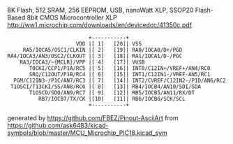 8K Flash, 512 SRAM, 256 EEPROM, USB, nanoWatt XLP, SSOP20
Flash-Based 8bit CMOS Microcontroller XLP
http://ww1.microchip.com/downloads/en/devicedoc/41350c.pdf


	                          +-----------+
	                      VDD |[ 1]   [20]| VSS
	     RA5/IOCA5/OSC1/CLKIN |[ 2]   [19]| RA0/IOCA0/D+/PGD
	RA4/IOCA3/AN3/OSC2/CLKOUT |[ 3]   [18]| RA1/IOCA1/D-/PGC
	    RA3/IOCA3/~{MCLR}/VPP |[ 4]   [17]| VUSB
	       T0CKI/CCP1/P1A/RC5 |[ 5]   [16]| INT0/C12IN+/VREF+/AN4/RC0
	       SRQ/C12OUT/P1B/RC4 |[ 6]   [15]| INT1/C12IN1-/VREF-AN5/RC1
	  PGM/C12IN3-/P1C/AN7/RC3 |[ 7]   [14]| INT2/CVREF/C12IN2-/P1D/AN6/RC2
	 T1OSCI/T13CKI/SS/AN8/RC6 |[ 8]   [13]| RB4/IOCB4/AN10/SDI/SDA
	       T1OSCO/SDO/AN9/RC7 |[ 9]   [12]| RB5/IOCB5/AN11/RX/DT
	          RB7/IOCB7/TX/CK |[10]   [11]| RB6/IOCB6/SCK/SCL
	                          +-----------+


generated by https://github.com/FBEZ/Pinout-AsciiArt from https://github.com/ask6483/kicad-symbols/blob/master/MCU_Microchip_PIC18.kicad_sym